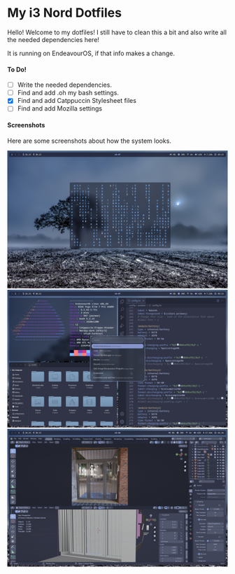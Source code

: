 # My i3 Nord Dotfiles

Hello! Welcome to my dotfiles! I still have to clean this a bit and also write all the needed dependencies here!

It is running on EndeavourOS, if that info makes a change.

#### To Do!

- [ ] Write the needed dependencies.
- [ ] Find and add .oh my bash settings.
- [x] Find and add Catppuccin Stylesheet files
- [ ] Find and add Mozilla settings

#### Screenshots

Here are some screenshots about how the system looks.

![screenshot-1](https://github.com/astonish-g/i3-nord-dotfiles/blob/main/sources/images/1.png)
![screenshot-2](https://github.com/astonish-g/i3-nord-dotfiles/blob/main/sources/images/2.png)
![screenshot-3](https://github.com/astonish-g/i3-nord-dotfiles/blob/main/sources/images/3.png)
